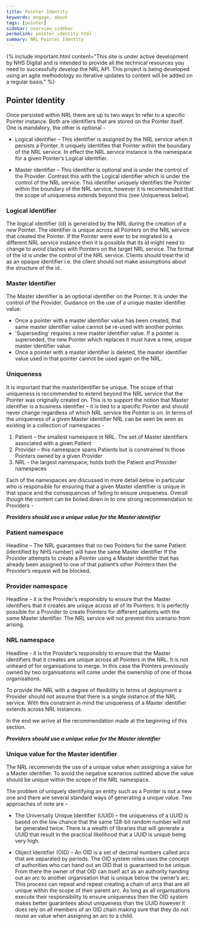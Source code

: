 ```yaml
---
title: Pointer Identity
keywords: engage, about
tags: [pointer]
sidebar: overview_sidebar
permalink: pointer_identity.html
summary: NRL Pointer Identity
---
```


{% include important.html content="This site is under active development by NHS Digital and is intended to provide all the technical resources you need to successfully develop the NRL API. This project is being developed using an agile methodology so iterative updates to content will be added on a regular basis." %}


## Pointer Identity ##

Once persisted within NRL there are up to two ways to refer to a specific Pointer instance. Both are identifiers that are stored on the Pointer itself. One is mandatory, the other is optional - 

- Logical identifier – This identifier is assigned by the NRL service when it persists a Pointer. It uniquely identifies that Pointer within the boundary of the NRL service. In effect the NRL service instance is the namespace for a given Pointer’s Logical identifier. 

- Master identifier – This identifier is optional and is under the control of the Provider. Contrast this with the Logical identifier which is under the control of the NRL service. This identifier uniquely identifies the Pointer within the boundary of the NRL service, however it is recommended that the scope of uniqueness extends beyond this (see Uniqueness below).

### Logical identifier ###

The logical identifier (id) is generated by the NRL during the creation of a new Pointer. 
The identifier is unique across all Pointers on the NRL service that created the Pointer. If the Pointer were ever to be migrated to a different NRL service instance then it is possible that its id might need to change to avoid clashes with Pointers on the target NRL service.
The format of the id is under the control of the NRL service. Clients should treat the id as an opaque identifier i.e. the client should not make assumptions about the structure of the id.

### Master Identifier ###

The Master identifier is an optional identifier on the Pointer. It is under the control of the Provider. 
Guidance on the use of a unique master identifier value:

- Once a pointer with a master identifier value has been created, that same master identifier value cannot be re-used with another pointer. 
- 'Superseding' requires a new master identifier value. If a pointer is superseded, the new Pointer which replaces it must have a new, unique master identifier value.
- Once a pointer with a master identifier is deleted, the master identifier value used in that pointer cannot be used again on the NRL.

### Uniqueness ###

It is important that the masterIdentifier be unique. The scope of that uniqueness is recommended to extend beyond the NRL service that the Pointer was originally created on. This is to support the notion that Master identifier is a business identifier – it is tied to a specific Pointer and should never change regardless of which NRL service the Pointer is on.
In terms of the uniqueness of a given Master identifier NRL can be seen be seen as existing in a collection of namespaces  - 

1.	Patient – the smallest namespace in NRL. The set of Master identifiers associated with a given Patient
2.	Provider – this namespace spans Patients but is constrained to those Pointers owned by a given Provider
3.	NRL  - the largest namespace, holds both the Patient and Provider namespaces


Each of the namespaces are discussed in more detail below in particular who is responsible for ensuring that a given Master identifier is unique in that space and the consequences of failing to ensure uniqueness. Overall though the content can be boiled down in to one strong recommendation to Providers - 

***Providers should use a unique value for the Master identifier***

### Patient namespace ###
Headline – The NRL guarantees that no two Pointers for the same Patient (identified by NHS number) will have the same Master identifier
If the Provider attempts to create a Pointer using a Master identifier that has already been assigned to one of that patient’s other Pointers then the Provider’s request will be blocked.

### Provider namespace ###
Headline – it is the Provider’s responsibly to ensure that the Master identifiers that it creates are unique across all of its Pointers. 
It is perfectly possible for a Provider to create Pointers for different patients with the same Master identifier. 
The NRL service will not prevent this scenario from arising. 


### NRL namespace ###

Headline - it is the Provider’s responsibly to ensure that the Master identifiers that it creates are unique across all Pointers in the NRL. 
It is not unheard of for organisations to merge. In this case the Pointers previously owned by two organisations will come under the ownership of one of those organisations. 

To provide the NRL with a degree of flexibility in terms of deployment a Provider should not assume that there is a single instance of the NRL service. With this constraint in mind the uniqueness of a Master identifier extends across NRL instances.

In the end we arrive at the recommendation made at the beginning of this section.

***Providers should use a unique value for the Master identifier***

### Unique value for the Master identifier ###

The NRL recommends the use of a unique value when assigning a value for a Master identifier. To avoid the negative scenarios outlined above the value should be unique within the scope of the NRL namespace.

The problem of uniquely identifying an entity such as a Pointer is not a new one and there are several standard ways of generating a unique value. Two approaches of note are –

- The Universally Unique Identifier (UUID) – the uniqueness of a UUID is based on the low chance that the same 128-bit random number will not be generated twice. There is a wealth of libraries that will generate a UUID that result in the practical likelihood that a UUID is unique being very high.

- Object Identifier (OID) – An OID is a set of decimal numbers called arcs that are separated by periods. The OID system relies uses the concept of authorities who can hand out an OID that is guaranteed to be unique. From there the owner of that OID can itself act as an authority handing out an arc to another organisation that is unique below the owner’s arc. This process can repeat and repeat creating a chain of arcs that are all unique within the scope of their parent arc. 
As long as all organisations execute their responsibility to ensure uniqueness then the OID system makes better guarantees about uniqueness than the UUID however it does rely on all members of an OID chain making sure that they do not reuse an value when assigning an arc to a child.
 
